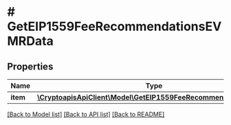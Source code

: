 # # GetEIP1559FeeRecommendationsEVMRData

## Properties

Name | Type | Description | Notes
------------ | ------------- | ------------- | -------------
**item** | [**\CryptoapisApiClient\Model\GetEIP1559FeeRecommendationsEVMRI**](GetEIP1559FeeRecommendationsEVMRI.md) |  |

[[Back to Model list]](../../README.md#models) [[Back to API list]](../../README.md#endpoints) [[Back to README]](../../README.md)
